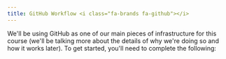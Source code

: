 ```yaml
---
title: GitHub Workflow <i class="fa-brands fa-github"></i>
---
```


We'll be using GitHub as one of our main pieces of infrastructure for this course (we'll be talking more about the details of why we're doing so and how it works later). To get started, you'll need to complete the following:
